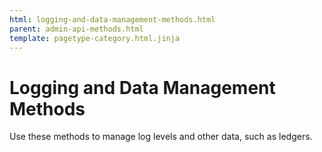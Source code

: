 ```yaml
---
html: logging-and-data-management-methods.html
parent: admin-api-methods.html
template: pagetype-category.html.jinja
---
```

# Logging and Data Management Methods
Use these methods to manage log levels and other data, such as ledgers.